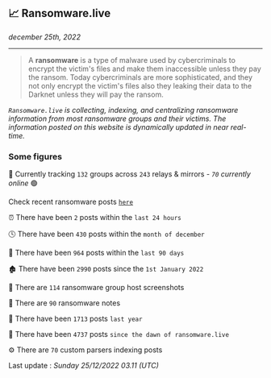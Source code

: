 ## 📈 Ransomware.live
_december 25th, 2022_

---

> A **ransomware** is a type of malware used by cybercriminals to encrypt the victim's files and make them inaccessible unless they pay the ransom. Today cybercriminals are more sophisticated, and they not only encrypt the victim's files also they leaking their data to the Darknet unless they will pay the ransom.


_`Ransomware.live` is collecting, indexing, and centralizing ransomware information from most ransomware groups and their victims. The information posted on this website is dynamically updated in near real-time._

### Some figures 

🔎 Currently tracking `132` groups across `243` relays & mirrors - _`70` currently online_ 🟢

Check recent ransomware posts [`here`](recentposts.md)


⏰ There have been `2` posts within the `last 24 hours`

🕓 There have been `430` posts within the `month of december`

📅 There have been `964` posts within the `last 90 days`

🏚 There have been `2990` posts since the `1st January 2022`

📸 There are `114` ransomware group host screenshots

📝 There are `90` ransomware notes

🚀 There have been `1713` posts `last year`

🐣 There have been `4737` posts `since the dawn of ransomware.live`

⚙️ There are `70` custom parsers indexing posts



Last update : _Sunday 25/12/2022 03.11 (UTC)_

